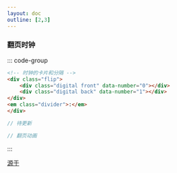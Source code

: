 ```yaml
---
layout: doc
outline: [2,3]
---
```

<script lang="ts" setup>
import ClockOne from "./components/ClockOne.vue"
</script>

### 翻页时钟

<ClockOne/>

::: code-group

```html [结构]
<!-- 时钟的卡片和分隔 -->
<div class="flip">
    <div class="digital front" data-number="0"></div>
    <div class="digital back" data-number="1"></div>
</div>
<em class="divider">:</em>
</div>
```

```Typescript [逻辑]
// 待更新
```

```scss [样式]
// 翻页动画

```
:::
<div class="code-box">
    <div class="be-from"><a href="https://www.bilibili.com/video/BV12X4y157ca/" target="_blank">源于</a></div>
</div>